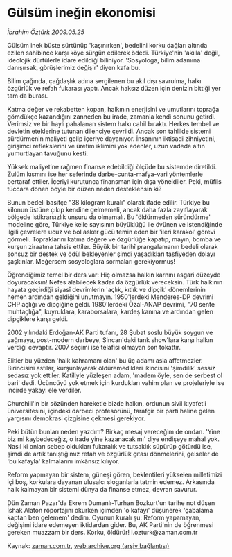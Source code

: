 # Gülsüm ineğin ekonomisi

*İbrahim Öztürk 2009.05.25*

<tr><td class="metin" colspan="2" style="padding-top: 20px; padding-left: 5px; padding-right: 10px;">Gülsüm inek büste sürtünüp 'kaşınırken', bedelini korku dağları altında ezilen sahibince karşı köye sürgün edilerek ödedi. Türkiye'nin 'akılla' değil, ideolojik dürtülerle idare edildiği biliniyor. 'Sosyologa, bilim adamına danışırsak, görüşlerimiz değişir' diyen kafa bu.</td></tr><tr><td class="metin" colspan="2" style="padding-top: 20px; padding-left: 5px; padding-right: 10px;"><p> Bilim çağında, çağdaşlık adına sergilenen bu akıl dışı savrulma, halkı özgürlük ve refah fukarası yaptı. Ancak haksız düzen için denizin bittiği yer tam da burası. 
<p>Katma değer ve rekabetten kopan, halkının enerjisini ve umutlarını toprağa gömdükçe kazandığını zanneden bu irade, zamanla kendi sonunu getirdi. Verimsiz ve bir hayli pahalanan sistem halkı cahil bıraktı. Herkes tembel ve devletin eteklerine tutunan dilenciye çevrildi. Ancak son tahlilde sistemi sürdürmenin maliyeti gelip içeriye dayanıyor. İnsanının iktisadi zihniyetini, girişimci reflekslerini ve üretim iklimini yok edenler, uzun vadede altın yumurtlayan tavuğunu kesti. 
<p>Yüksek maliyetine rağmen finanse edebildiği ölçüde bu sistemde diretildi. Zulüm kısmını ise her seferinde darbe-cunta-mafya-vari yöntemlerle bertaraf ettiler. İçeriyi kurutunca finansman için dışa yöneldiler. Peki, müflis tüccara dönen böyle bir düzen neden desteklensin ki?
<p>Bunun bedeli basitçe "38 kilogram kuralı" olarak ifade edilir. Türkiye bu kilonun üstüne çıkıp kendine gelmemeli, ancak daha fazla zayıflayarak bölgede istikrarsızlık unsuru da olmamalı. Bu 'öldürmeden süründürme' modeline göre, Türkiye kelle sayısının büyüklüğü ile övünen ve istendiğinde ilgili çevrelere ucuz ve bol asker gücü temin eden bir 'ileri karakol' görevi görmeli. Topraklarını katma değere ve özgürlüğe kapatıp, mayın, bomba ve kurşun ziraatına tahsis ettiler. Büyük bir tarihî prangalamanın bedeli olarak sonsuz bir destek ve ödül bekleyenler şimdi yaşadıkları tasfiyeden dolayı şaşkınlar. Meğersem sosyologlara sormaları gerekiyormuş!
<p>Öğrendiğimiz temel bir ders var: Hiç olmazsa halkın karnını asgari düzeyde doyuracaksın! Nefes alabilecek kadar da özgürlük vereceksin. Türk halkının hayata geçirdiği siyasî devrimlerin 'açlık, kıtlık ve dipçik' dönemlerinin hemen ardından geldiğini unutmayın. 1950'lerdeki Menderes-DP devrimi CHP açlığı ve dipçiğine geldi. 1980'lerdeki Özal-ANAP devrimi, "70 sente muhtaçlığa", kuyruklara, karaborsalara, kardeş kanına ve ardından gelen dipçiklere karşı geldi.
<p>2002 yılındaki Erdoğan-AK Parti tufanı, 28 Şubat soslu büyük soygun ve yağmaya, post-modern darbeye, Sincan'daki tank show'lara karşı halkın verdiği cevaptır. 2007 seçimi ise telafisi olmayan son tokattır.
<p>Elitler bu yüzden 'halk kahramanı olan' bu üç adamı asla affetmezler. Birincisini astılar, kurşunlayarak öldüremedikleri ikincisini 'şimdilik' sessiz sedasız yok ettiler. Katiliyle yüzleşen adam, 'madem öyle, sen de serbest ol bari' dedi. Üçüncüyü yok etmek için kurdukları vahim plan ve projeleriyle ise incirde yakayı ele verdiler.
<p>Churchill'in bir sözünden hareketle bizde halkın, ordunun sivil kıyafetli üniversitesini, içindeki darbeci profesörünü, tarafgir bir parti haline gelen yargısını demokrasi çizgisine çekmesi gerekiyor.
<p>Peki bütün bunları neden yazdım? Birkaç mesaj vereceğim de ondan. 'Yine biz mi kaybedeceğiz, o irade yine kazanacak mı' diye endişeye mahal yok. Nasıl ki onları sebep oldukları fukaralık ve tutsaklık süpürüp götürdü ise, şimdi de artık tanıştığımız refah ve özgürlük çıtası dönmelerini, gelseler de 'bu kafayla' kalmalarını imkânsız kılıyor.
<p>Reform yapmayan bir sistem, güneşi gören, beklentileri yükselen milletimizi içi boş, korkulara dayanan ulusalcı sloganlarla tatmin edemez. Arkasında halk kalmayan bir sistemi dünya da finanse etmez, devran savurur. 
<p>Dün Zaman Pazar'da Ekrem Dumanlı-Turhan Bozkurt'un tarihe not düşen İshak Alaton röportajını okurken içimden 'o kafayı' düşünerek 'çabalama kaptan ben gelemem' dedim. Oyunun kuralı şu: Reform yapamayan, değişimi idare edemeyen iktidardan gider. Bu, AK Parti'nin de öğrenmesi gereken muazzam bir ders. Korku, öldürür! i.ozturk@zaman.com.tr<br/></p></p></p></p></p></p></p></p></p></p></p></td></tr>

Kaynak: [zaman.com.tr](http://zaman.com.tr/yazar.do?yazino=851397), [web.archive.org (arşiv bağlantısı)](http://web.archive.org/web/20090609150952/http://www.zaman.com.tr:80/yazar.do?yazino=851397)

